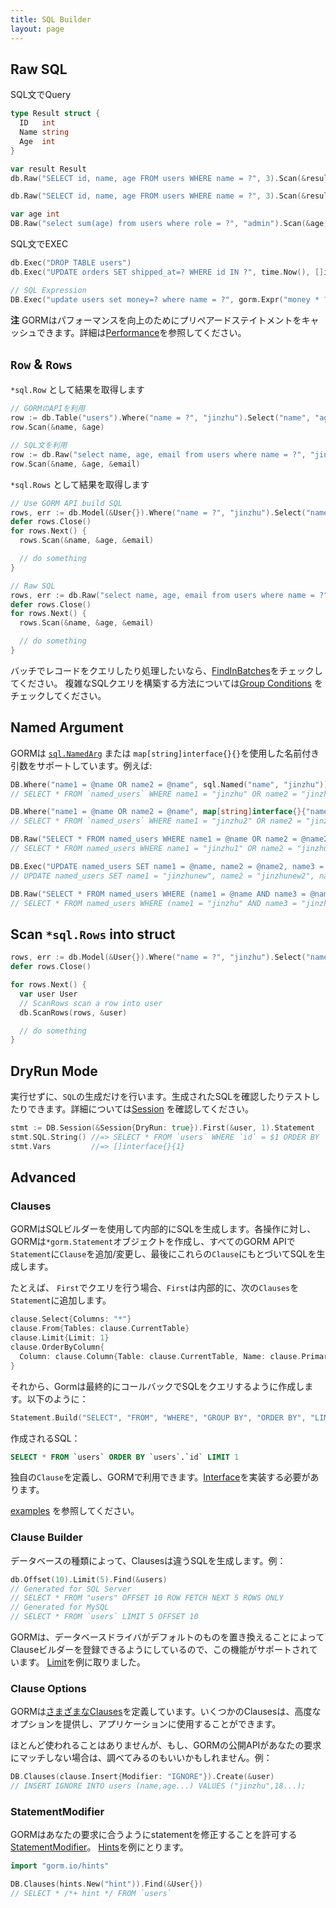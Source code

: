 ```yaml
---
title: SQL Builder
layout: page
---
```


## Raw SQL

SQL文でQuery

```go
type Result struct {
  ID   int
  Name string
  Age  int
}

var result Result
db.Raw("SELECT id, name, age FROM users WHERE name = ?", 3).Scan(&result)

db.Raw("SELECT id, name, age FROM users WHERE name = ?", 3).Scan(&result)

var age int
DB.Raw("select sum(age) from users where role = ?", "admin").Scan(&age)
```

SQL文でEXEC

```go
db.Exec("DROP TABLE users")
db.Exec("UPDATE orders SET shipped_at=? WHERE id IN ?", time.Now(), []int64{1,2,3})

// SQL Expression
DB.Exec("update users set money=? where name = ?", gorm.Expr("money * ? + ?", 10000, 1), "jinzhu")
```

**注** GORMはパフォーマンスを向上のためにプリペアードステイトメントをキャッシュできます。詳細は[Performance](performance.html)を参照してください。

## `Row` & `Rows`

`*sql.Row` として結果を取得します

```go
// GORMのAPIを利用
row := db.Table("users").Where("name = ?", "jinzhu").Select("name", "age").Row()
row.Scan(&name, &age)

// SQL文を利用
row := db.Raw("select name, age, email from users where name = ?", "jinzhu").Row()
row.Scan(&name, &age, &email)
```

`*sql.Rows` として結果を取得します

```go
// Use GORM API build SQL
rows, err := db.Model(&User{}).Where("name = ?", "jinzhu").Select("name, age, email").Rows()
defer rows.Close()
for rows.Next() {
  rows.Scan(&name, &age, &email)

  // do something
}

// Raw SQL
rows, err := db.Raw("select name, age, email from users where name = ?", "jinzhu").Rows()
defer rows.Close()
for rows.Next() {
  rows.Scan(&name, &age, &email)

  // do something
}
```

バッチでレコードをクエリしたり処理したいなら、[FindInBatches](advanced_query.html)をチェックしてください。 複雑なSQLクエリを構築する方法については[Group Conditions](advanced_query.html#group_conditions) をチェックしてください。

## <span id="named_argument">Named Argument</span>

GORMは [`sql.NamedArg`](https://tip.golang.org/pkg/database/sql/#NamedArg) または `map[string]interface{}{}`を使用した名前付き引数をサポートしています。例えば:

```go
DB.Where("name1 = @name OR name2 = @name", sql.Named("name", "jinzhu")).Find(&user)
// SELECT * FROM `named_users` WHERE name1 = "jinzhu" OR name2 = "jinzhu"

DB.Where("name1 = @name OR name2 = @name", map[string]interface{}{"name": "jinzhu2"}).First(&result3)
// SELECT * FROM `named_users` WHERE name1 = "jinzhu2" OR name2 = "jinzhu2" ORDER BY `named_users`.`id` LIMIT 1

DB.Raw("SELECT * FROM named_users WHERE name1 = @name OR name2 = @name2 OR name3 = @name", sql.Named("name", "jinzhu1"), sql.Named("name2", "jinzhu2")).Find(&user)
// SELECT * FROM named_users WHERE name1 = "jinzhu1" OR name2 = "jinzhu2" OR name3 = "jinzhu1"

DB.Exec("UPDATE named_users SET name1 = @name, name2 = @name2, name3 = @name", sql.Named("name", "jinzhunew"), sql.Named("name2", "jinzhunew2"))
// UPDATE named_users SET name1 = "jinzhunew", name2 = "jinzhunew2", name3 = "jinzhunew"

DB.Raw("SELECT * FROM named_users WHERE (name1 = @name AND name3 = @name) AND name2 = @name2", map[string]interface{}{"name": "jinzhu", "name2": "jinzhu2"}).Find(&user)
// SELECT * FROM named_users WHERE (name1 = "jinzhu" AND name3 = "jinzhu") AND name2 = "jinzhu2"
```

## Scan `*sql.Rows` into struct

```go
rows, err := db.Model(&User{}).Where("name = ?", "jinzhu").Select("name, age, email").Rows() // (*sql.Rows, error)
defer rows.Close()

for rows.Next() {
  var user User
  // ScanRows scan a row into user
  db.ScanRows(rows, &user)

  // do something
}
```

## DryRun Mode

実行せずに、`SQL`の生成だけを行います。生成されたSQLを確認したりテストしたりできます。詳細については[Session](session.html) を確認してください。

```go
stmt := DB.Session(&Session{DryRun: true}).First(&user, 1).Statement
stmt.SQL.String() //=> SELECT * FROM `users` WHERE `id` = $1 ORDER BY `id`
stmt.Vars         //=> []interface{}{1}
```

## Advanced

### Clauses

GORMはSQLビルダーを使用して内部的にSQLを生成します。各操作に対し、GORMは`*gorm.Statement`オブジェクトを作成し、すべてのGORM APIで`Statement`に`Clause`を追加/変更し、最後にこれらの`Clause`にもとづいてSQLを生成します。

たとえば、 `First`でクエリを行う場合、`First`は内部的に、次の`Clauses`を`Statement`に追加します。

```go
clause.Select{Columns: "*"}
clause.From{Tables: clause.CurrentTable}
clause.Limit{Limit: 1}
clause.OrderByColumn{
  Column: clause.Column{Table: clause.CurrentTable, Name: clause.PrimaryKey},
}
```

それから、Gormは最終的にコールバックでSQLをクエリするように作成します。以下のように：

```go
Statement.Build("SELECT", "FROM", "WHERE", "GROUP BY", "ORDER BY", "LIMIT", "FOR")
```

作成されるSQL：

```sql
SELECT * FROM `users` ORDER BY `users`.`id` LIMIT 1
```

独自の`Clause`を定義し、GORMで利用できます。[Interface](https://pkg.go.dev/gorm.io/gorm/clause?tab=doc#Interface)を実装する必要があります。

[examples](https://github.com/go-gorm/gorm/tree/master/clause) を参照してください。

### Clause Builder

データベースの種類によって、Clausesは違うSQLを生成します。例：

```go
db.Offset(10).Limit(5).Find(&users)
// Generated for SQL Server
// SELECT * FROM "users" OFFSET 10 ROW FETCH NEXT 5 ROWS ONLY
// Generated for MySQL
// SELECT * FROM `users` LIMIT 5 OFFSET 10
```

GORMは、データベースドライバがデフォルトのものを置き換えることによってClauseビルダーを登録できるようにしているので、この機能がサポートされています。 [Limit](https://github.com/go-gorm/sqlserver/blob/512546241200023819d2e7f8f2f91d7fb3a52e42/sqlserver.go#L45)を例に取りました。

### Clause Options

GORMは[さまざまなClauses](https://github.com/go-gorm/gorm/tree/master/clause)を定義しています。いくつかのClausesは、高度なオプションを提供し、アプリケーションに使用することができます。

ほとんど使われることはありませんが、もし、GORMの公開APIがあなたの要求にマッチしない場合は、調べてみるのもいいかもしれません。例：

```go
DB.Clauses(clause.Insert{Modifier: "IGNORE"}).Create(&user)
// INSERT IGNORE INTO users (name,age...) VALUES ("jinzhu",18...);
```

### StatementModifier

GORMはあなたの要求に合うようにstatementを修正することを許可する[StatementModifier](https://pkg.go.dev/gorm.io/gorm?tab=doc#StatementModifier)。 [Hints](hints.html)を例にとります。

```go
import "gorm.io/hints"

DB.Clauses(hints.New("hint")).Find(&User{})
// SELECT * /*+ hint */ FROM `users`
```
